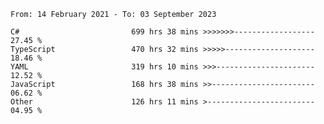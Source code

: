 <!-- [![Top Langs](https://github-readme-stats.vercel.app/api/top-langs/?username=thititongumpun&layout=compact&langs_count=7&theme=prussian)](https://github.com/thititongumpun)
[![Anurag's GitHub stats](https://github-readme-stats.vercel.app/api?username=thititongumpun&hide=stars&show_icons=true&theme=prussian)](https://github.com/thititongumpun) -->

<!--START_SECTION:waka-->

```text
From: 14 February 2021 - To: 03 September 2023

C#                         699 hrs 38 mins >>>>>>>------------------   27.45 %
TypeScript                 470 hrs 32 mins >>>>>--------------------   18.46 %
YAML                       319 hrs 10 mins >>>----------------------   12.52 %
JavaScript                 168 hrs 38 mins >>-----------------------   06.62 %
Other                      126 hrs 11 mins >------------------------   04.95 %
```

<!--END_SECTION:waka-->
